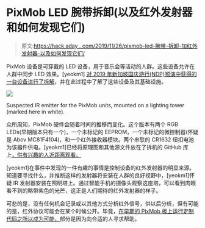 # PixMob LED 腕带拆卸(以及红外发射器和如何发现它们)

> 原文:[https://hack aday . com/2019/11/26/pixmob-led-腕带-拆卸-加红外发射器-以及如何发现它们/](https://hackaday.com/2019/11/26/pixmob-led-wristband-teardown-plus-ir-emitters-and-how-to-spot-them/)

PixMob 设备是可穿戴的 LED 设备，用于音乐会等活动的人群。这些设备允许在人群中同步 LED 效果。[yeokm1] [对 2019 年新加坡国庆游行(NDP)预演中获得的一台设备进行了拆解](http://yeokhengmeng.com/2019/08/teardown-of-ndp2019-led-wristband/)，并在此过程中了解了这些设备及其基础设施。

![](../Images/f1f7eab6ffa2aeab7616622414b9b9af.png)

Suspected IR emitter for the PixMob units, mounted on a lighting tower (marked here in white).

众所周知，PixMob 硬件会随着时间的推移而变化。这个版本有两个 RGB LEDs(早期版本只有一个)，一个未标记的 EEPROM，一个未标记的微控制器(怀疑是 Abov MC81F4104)，和一个红外接收器模块。两个串联的 CR1632 纽扣电池为该器件供电。[yeokm1]已经将原理图和其他源文件放在了拆机的 GitHub 库上[，供有兴趣的人近距离观看。](https://github.com/yeokm1/ndp2019-wristband-teardown)

[yeokm1]在事件中发现的一件有趣的事情是控制设备的红外发射器的明显来源。知道要寻找什么，并推断这样的发射器将安装在人群的良好视野中，[yeokm1]怀疑 IR 发射器安装在照明塔上。通过智能手机的摄像头观察这座塔，可以看到肉眼看不到的略带紫色的光芒，这正是人们期待的红外发射器的样子。

可悲的是，没有任何机会记录或以其他方式分析红外信号，供以后分析，但有可能的是，红外协议可能会在某个时候公开。毕竟，[在早期的 PixMob 板上运行定制代码之所以成为可能，](https://hackaday.com/2019/10/15/hacking-pixmob-bands-and-finding-a-toolchain/)部分是因为向合适的人寻求帮助。